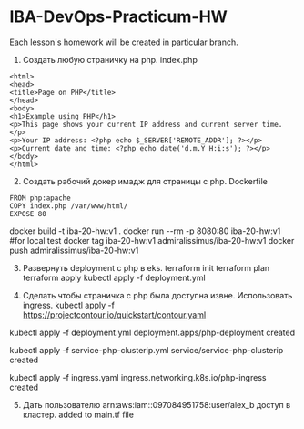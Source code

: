 # IBA-DevOps-Practicum-HW
Each lesson's homework will be created in particular branch.

1.	Создать любую страничку на php.
index.php
```
<html>
<head>
<title>Page on PHP</title>
</head>
<body>
<h1>Example using PHP</h1>
<p>This page shows your current IP address and current server time.</p>
<p>Your IP address: <?php echo $_SERVER['REMOTE_ADDR']; ?></p>
<p>Current date and time: <?php echo date('d.m.Y H:i:s'); ?></p>
</body>
</html>
```
2.	Создать рабочий докер имадж для страницы с php.
Dockerfile
```
FROM php:apache
COPY index.php /var/www/html/
EXPOSE 80

```
docker build -t iba-20-hw:v1 .
docker run --rm -p 8080:80 iba-20-hw:v1 #for local test
docker tag iba-20-hw:v1 admiralissimus/iba-20-hw:v1
docker push admiralissimus/iba-20-hw:v1

3.	Развернуть deployment с php в eks.
terraform init
terraform plan
terraform apply
kubectl apply -f deployment.yml

4.	Сделать чтобы страничка с php была доступна извне. Использовать ingress.
kubectl apply -f https://projectcontour.io/quickstart/contour.yaml

kubectl apply -f deployment.yml 
deployment.apps/php-deployment created

kubectl apply -f service-php-clusterip.yml 
service/service-php-clusterip created

kubectl apply -f ingress.yaml 
ingress.networking.k8s.io/php-ingress created


5.	Дать пользователю arn:aws:iam::097084951758:user/alex_b доступ в кластер.
added to main.tf file
